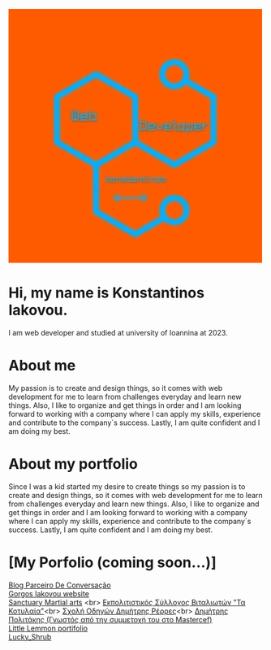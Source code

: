 ![Logo](logo.jpg)

#  Hi, my name is Konstantinos Iakovou.
I am web developer and studied at university of Ioannina at 2023. 

#  About me
My passion is to create and design things, so it comes with web development for me to learn from challenges everyday and learn new things. Also, I like to organize and get things in order and I am looking forward to working with a company where I can apply my skills, experience and contribute to the company`s success. Lastly, I am quite confident and I am doing my best.

# About my portfolio
Since I was a kid started my desire to create things so my passion is to create and design things, so it comes with web development for me to learn from challenges everyday and learn new things. Also, I like to organize and get things in order and I am looking forward to working with a company where I can apply my skills, experience
and contribute to the company`s success. Lastly, I am quite confident and I am doing my best. 

# [My Porfolio (coming soon...)]<br>
[Blog Parceiro De Conversação](https://parceirodeconversacao.com.br)<br>
[Gorgos Iakovou website](https://giorgosiakovou-12e2e2ab60ea.herokuapp.com/) <br>
[Sanctuary Martial arts](https://github.com](https://sanctuary-martial-arts-bc5c4203e029.herokuapp.com/)) <br>
[Εκπολιτιστικός Σύλλογος Βιταλιωτών "Τα Κοτυλαία"](https://sanctuary-martial-arts-bc5c4203e029.herokuapp.com/](https://konstantinosiakovou.github.io/vitalagr/))<br>
[Σχολή Οδηγών Δημήτρης Ρέρρες](https://konstantinosiakovou.github.io/vitalagr/](https://konstantinosiakovou.github.io/DimitrisRerresDrivingSchool/))<br>
[Δημήτρης Πολιτάκης (Γνωστός από την συμμετοχή του στο Mastercef)](https://konstantinosiakovou.github.io/DPolitakis/)<br>
[Little Lemmon portifolio](https://konstantinosiakovou.github.io/Little-Lemmon-portifolio/)<br>
[Lucky_Shrub](https://konstantinosiakovou.github.io/Lucky_Shrub/)<br>
